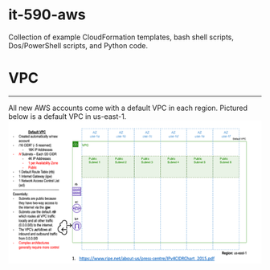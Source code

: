 # it-590-aws

Collection of example CloudFormation templates, bash shell scripts, Dos/PowerShell scripts, and Python code.

# VPC
---------
All new AWS accounts come with a default VPC in each region. Pictured below is a default VPC in us-east-1.
<img src="vpc/diagrams/vpc/DefaultVPC.png"></img>
